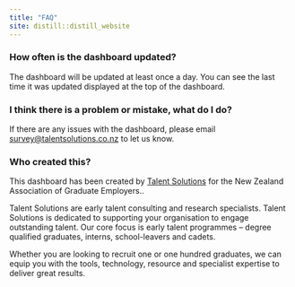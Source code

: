 ```yaml
---
title: "FAQ"
site: distill::distill_website
---
```


### How often is the dashboard updated?

The dashboard will be updated at least once a day. You can see the last time it was updated displayed at the top of the dashboard.

### I think there is a problem or mistake, what do I do?

If there are any issues with the dashboard, please email survey@talentsolutions.co.nz to let us know.

### Who created this?

This dashboard has been created by [Talent Solutions](https://talentsolutions.co.nz/) for the New Zealand Association of Graduate Employers..

Talent Solutions are early talent consulting and research specialists.
Talent Solutions is dedicated to supporting your organisation to engage outstanding talent.  Our core focus is early talent programmes – degree qualified graduates, interns, school-leavers and cadets.

Whether you are looking to recruit one or one hundred graduates, we can equip you with the tools, technology, resource and specialist expertise to deliver great results.
```{.r .distill-force-highlighting-css}
```
